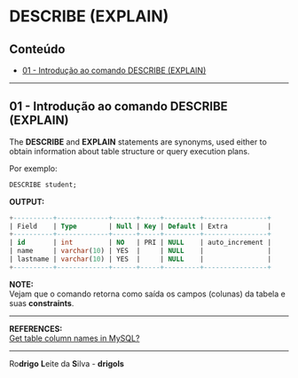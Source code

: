 # DESCRIBE (EXPLAIN)

## Conteúdo

 - [01 - Introdução ao comando DESCRIBE (EXPLAIN)](#intro)

---

<div id="intro"></div>

## 01 - Introdução ao comando DESCRIBE (EXPLAIN)

The **DESCRIBE** and **EXPLAIN** statements are synonyms, used either to obtain information about table structure or query execution plans.

Por exemplo:

```sql
DESCRIBE student;
```

**OUTPUT:**  
```sql
+----------+-------------+------+-----+---------+----------------+
| Field    | Type        | Null | Key | Default | Extra          |
+----------+-------------+------+-----+---------+----------------+
| id       | int         | NO   | PRI | NULL    | auto_increment |
| name     | varchar(10) | YES  |     | NULL    |                |
| lastname | varchar(10) | YES  |     | NULL    |                |
+----------+-------------+------+-----+---------+----------------+
```

**NOTE:**  
Vejam que o comando retorna como saída os campos (colunas) da tabela e suas **constraints**.

---

**REFERENCES:**  
[Get table column names in MySQL?](https://stackoverflow.com/questions/1526688/get-table-column-names-in-mysql)

---

Ro**drigo** **L**eite da **S**ilva - **drigols**
